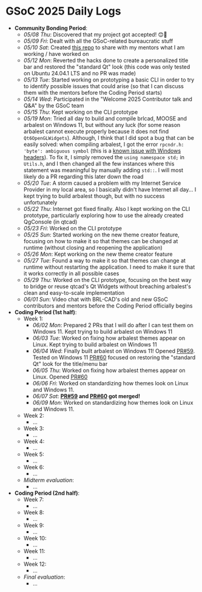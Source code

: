 # GSoC 2025 Daily Logs

- **Community Bonding Period**:
    - *05/08 Thu*: Discovered that my project got accepted! 😊🎉
    - *05/09 Fri*: Dealt with all the GSoC-related bureaucratic stuff
    - *05/10 Sat*: Created [this repo](https://github.com/LorenzoPegorari/GSoC25-report) to share with my mentors what I am working / have worked on
    - *05/12 Mon*: Reverted the hacks done to create a personalized title bar and restored the "standard Qt" look (this code was only tested on Ubuntu 24.04.1 LTS and no PR was made)
    - *05/13 Tue*: Started working on prototyping a basic CLI in order to try to identify possible issues that could arise (so that I can discuss them with the mentors before the Coding Period starts)
    - *05/14 Wed*: Participated in the "Welcome 2025 Contributor talk and Q&A" by the GSoC team
    - *05/15 Thu*: Kept working on the CLI prototype
    - *05/19 Mon*: Tried all day to build and compile brlcad, MOOSE and arbalest on Windows 11, but without any luck (for some reason arbalest cannot execute properly because it does not find `Qt6OpenGLWidgets`). Although, I think that I did spot a bug that can be easily solved: when compiling arbalest, I got the error `rpcndr.h: 'byte': ambiguous symbol` (this is a [known issue with Windows headers](https://developercommunity.visualstudio.com/t/93889)). To fix it, I simply removed the `using namespace std;` in `Utils.h`, and I then changed all the few instances where this statement was meaningful by manually adding `std::`. I will most likely do a PR regarding this later down the road
    - *05/20 Tue*: A storm caused a problem with my Internet Service Provider in my local area, so I basically didn't have Internet all day... I kept trying to build arbalest though, but with no success unfortunately
    - *05/22 Thu*: Internet got fixed finally. Also I kept working on the CLI prototype, particularly exploring how to use the already created QgConsole (in qtcad)
    - *05/23 Fri*: Worked on the CLI prototype
    - *05/25 Sun*: Started working on the new theme creator feature, focusing on how to make it so that themes can be changed at runtime (without closing and reopening the application)
    - *05/26 Mon*: Kept working on the new theme creator feature
    - *05/27 Tue*: Found a way to make it so that themes can change at runtime without restarting the application. I need to make it sure that it works correctly in all possible cases
    - *05/29 Thu*: Worked on the CLI prototype, focusing on the best way to bridge or reuse qtcad's Qt Widgets without breaching arbalest's clean and easy-to-scale implementation
    - *06/01 Sun*: Video chat with BRL-CAD's old and new GSoC contributors and mentors before the Coding Period officially begins
- **Coding Period (1st half)**:
    - Week 1:
        - *06/02 Mon*: Prepared 2 PRs that I will do after I can test them on Windows 11. Kept trying to build arbalest on Windows 11
        - *06/03 Tue*: Worked on fixing how arbalest themes appear on Linux. Kept trying to build arbalest on Windows 11
        - *06/04 Wed*: Finally built arbalest on Windows 11! Opened [PR#59](https://github.com/BRL-CAD/arbalest/pull/59). Tested on Windows 11 [PR#60](https://github.com/BRL-CAD/arbalest/pull/60) focused on restoring the "standard Qt" look for the title/menu bar
        - *06/05 Thu*: Worked on fixing how arbalest themes appear on Linux. Opened [PR#60](https://github.com/BRL-CAD/arbalest/pull/60)
        - *06/06 Fri*: Worked on standardizing how themes look on Linux and Windows 11.
        - *06/07 Sat*: **[PR#59](https://github.com/BRL-CAD/arbalest/pull/59) and [PR#60](https://github.com/BRL-CAD/arbalest/pull/60) got merged!**
        - *06/09 Mon*: Worked on standardizing how themes look on Linux and Windows 11.
    - Week 2:
        - ...
    - Week 3:
        - ...
    - Week 4:
        - ...
    - Week 5:
        - ...
    - Week 6:
        - ...
    - *Midterm evaluation*:
        - ...
- **Coding Period (2nd half)**:
    - Week 7:
        - ...
    - Week 8:
        - ...
    - Week 9:
        - ...
    - Week 10:
        - ...
    - Week 11:
        - ...
    - Week 12:
        - ...
    - *Final evaluation*:
        - ...

